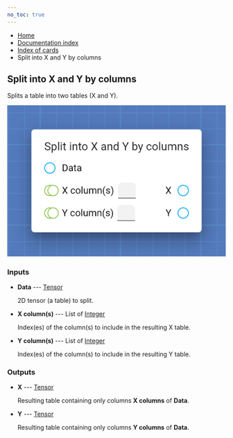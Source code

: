 ```yaml
---
no_toc: true
---
```


<ul class="breadcrumb">
    <li><a href="">Home</a></li>
    <li><a href="documentation">Documentation index</a></li>
    <li><a href="cards/">Index of cards</a></li>
    <li>Split into X and Y by columns</li>
</ul>

## Split into X and Y by columns

Splits a table into two tables (X and Y).

!["Split into X and Y by columns" card](assets/img/cards/splitIntoXAndYByColumns.png)


### Inputs


* **Data** --- [Tensor](types/Tensor)

  2D tensor (a table) to split.

* **X column(s)** --- List of [Integer](types/Integer)

  Index(es) of the column(s) to include in the resulting X table.

* **Y column(s)** --- List of [Integer](types/Integer)

  Index(es) of the column(s) to include in the resulting Y table.





### Outputs


* **X** --- [Tensor](types/Tensor)

  Resulting table containing only columns **X columns** of **Data**.

* **Y** --- [Tensor](types/Tensor)

  Resulting table containing only columns **Y columns** of **Data**.




